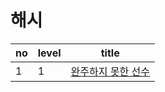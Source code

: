 # 해시

no | level | title
--- | --- | ---
1 | 1 | [완주하지 못한 선수](https://github.com/algorithm-ehwa/algorithm-jian/blob/master/hash/완주하지%20못한%20선수.md)
